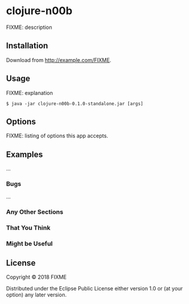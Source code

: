 # clojure-n00b

FIXME: description

## Installation

Download from http://example.com/FIXME.

## Usage

FIXME: explanation

    $ java -jar clojure-n00b-0.1.0-standalone.jar [args]

## Options

FIXME: listing of options this app accepts.

## Examples

...

### Bugs

...

### Any Other Sections
### That You Think
### Might be Useful

## License

Copyright © 2018 FIXME

Distributed under the Eclipse Public License either version 1.0 or (at
your option) any later version.
